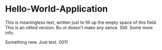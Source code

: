 # Hello-World-Application
This is meaningless text, written just to fill up the empty space of this field. This is an rdited version. Bu ot doesn't make any sence. Still. Some more info.

Something new. Just test.
0011

